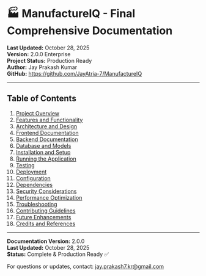 # 🏭 ManufactureIQ - Final Comprehensive Documentation

**Last Updated:** October 28, 2025  
**Version:** 2.0.0 Enterprise  
**Project Status:** Production Ready  
**Author:** Jay Prakash Kumar  
**GitHub:** https://github.com/JayAtria-7/ManufactureIQ

---

## Table of Contents

1. [Project Overview](#1-project-overview)
2. [Features and Functionality](#2-features-and-functionality)
3. [Architecture and Design](#3-architecture-and-design)
4. [Frontend Documentation](#4-frontend-documentation)
5. [Backend Documentation](#5-backend-documentation)
6. [Database and Models](#6-database-and-models)
7. [Installation and Setup](#7-installation-and-setup)
8. [Running the Application](#8-running-the-application)
9. [Testing](#9-testing)
10. [Deployment](#10-deployment)
11. [Configuration](#11-configuration)
12. [Dependencies](#12-dependencies)
13. [Security Considerations](#13-security-considerations)
14. [Performance Optimization](#14-performance-optimization)
15. [Troubleshooting](#15-troubleshooting)
16. [Contributing Guidelines](#16-contributing-guidelines)
17. [Future Enhancements](#17-future-enhancements)
18. [Credits and References](#18-credits-and-references)

---

**Documentation Version:** 2.0.0  
**Last Updated:** October 28, 2025  
**Status:** Complete & Production Ready ✅

For questions or updates, contact: jay.prakash7.kr@gmail.com
